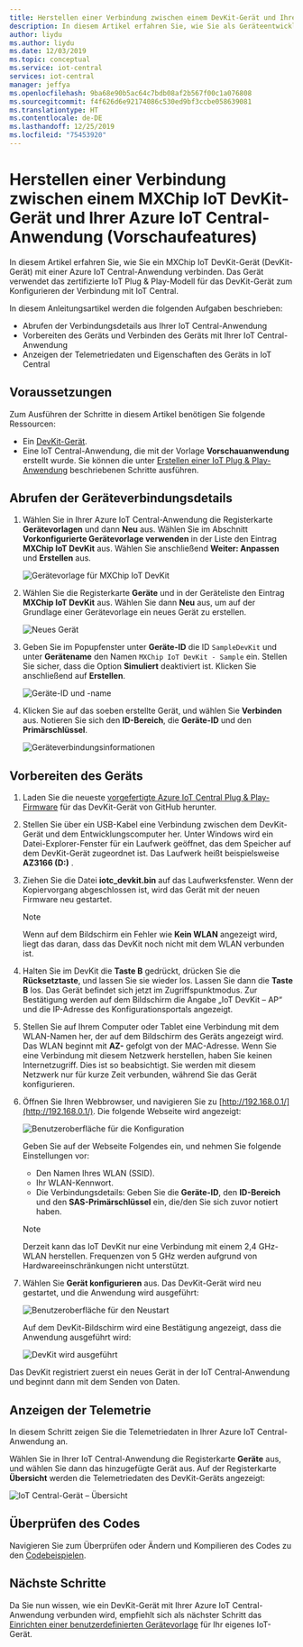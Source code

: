 ```yaml
---
title: Herstellen einer Verbindung zwischen einem DevKit-Gerät und Ihrer Azure IoT Central-Anwendung | Microsoft-Dokumentation
description: In diesem Artikel erfahren Sie, wie Sie als Geräteentwickler ein MXChip IoT DevKit-Gerät mithilfe von IoT Plug & Play mit Ihrer Azure IoT Central-Anwendung verbinden.
author: liydu
ms.author: liydu
ms.date: 12/03/2019
ms.topic: conceptual
ms.service: iot-central
services: iot-central
manager: jeffya
ms.openlocfilehash: 9ba68e90b5ac64c7bdb08af2b567f00c1a076808
ms.sourcegitcommit: f4f626d6e92174086c530ed9bf3ccbe058639081
ms.translationtype: HT
ms.contentlocale: de-DE
ms.lasthandoff: 12/25/2019
ms.locfileid: "75453920"
---
```

# <a name="connect-an-mxchip-iot-devkit-device-to-your-azure-iot-central-application-preview-features"></a>Herstellen einer Verbindung zwischen einem MXChip IoT DevKit-Gerät und Ihrer Azure IoT Central-Anwendung (Vorschaufeatures)

In diesem Artikel erfahren Sie, wie Sie ein MXChip IoT DevKit-Gerät (DevKit-Gerät) mit einer Azure IoT Central-Anwendung verbinden. Das Gerät verwendet das zertifizierte IoT Plug & Play-Modell für das DevKit-Gerät zum Konfigurieren der Verbindung mit IoT Central.

In diesem Anleitungsartikel werden die folgenden Aufgaben beschrieben:

- Abrufen der Verbindungsdetails aus Ihrer IoT Central-Anwendung
- Vorbereiten des Geräts und Verbinden des Geräts mit Ihrer IoT Central-Anwendung
- Anzeigen der Telemetriedaten und Eigenschaften des Geräts in IoT Central

## <a name="prerequisites"></a>Voraussetzungen

Zum Ausführen der Schritte in diesem Artikel benötigen Sie folgende Ressourcen:

- Ein [DevKit-Gerät](https://aka.ms/iot-devkit-purchase).
- Eine IoT Central-Anwendung, die mit der Vorlage **Vorschauanwendung** erstellt wurde. Sie können die unter [Erstellen einer IoT Plug & Play-Anwendung](./quick-deploy-iot-central.md) beschriebenen Schritte ausführen.

## <a name="get-device-connection-details"></a>Abrufen der Geräteverbindungsdetails

1. Wählen Sie in Ihrer Azure IoT Central-Anwendung die Registerkarte **Gerätevorlagen** und dann **Neu** aus. Wählen Sie im Abschnitt **Vorkonfigurierte Gerätevorlage verwenden** in der Liste den Eintrag **MXChip IoT DevKit** aus. Wählen Sie anschließend **Weiter: Anpassen** und **Erstellen** aus.

    ![Gerätevorlage für MXChip IoT DevKit](media/howto-connect-devkit/device-template.png)

1. Wählen Sie die Registerkarte **Geräte** und in der Geräteliste den Eintrag **MXChip IoT DevKit** aus. Wählen Sie dann **Neu** aus, um auf der Grundlage einer Gerätevorlage ein neues Gerät zu erstellen.

    ![Neues Gerät](media/howto-connect-devkit/new-device.png)

1. Geben Sie im Popupfenster unter **Geräte-ID** die ID `SampleDevKit` und unter **Gerätename** den Namen `MXChip IoT DevKit - Sample` ein. Stellen Sie sicher, dass die Option **Simuliert** deaktiviert ist. Klicken Sie anschließend auf **Erstellen**.

    ![Geräte-ID und -name](media/howto-connect-devkit/device-id-name.png)

1. Klicken Sie auf das soeben erstellte Gerät, und wählen Sie **Verbinden** aus. Notieren Sie sich den **ID-Bereich**, die **Geräte-ID** und den **Primärschlüssel**.

    ![Geräteverbindungsinformationen](media/howto-connect-devkit/device-connection-info.png)

## <a name="prepare-the-device"></a>Vorbereiten des Geräts

1. Laden Sie die neueste [vorgefertigte Azure IoT Central Plug & Play-Firmware](https://github.com/Azure-Samples/mxchip-iot-devkit-pnp/raw/master/bin/iotc_devkit.bin) für das DevKit-Gerät von GitHub herunter.

1. Stellen Sie über ein USB-Kabel eine Verbindung zwischen dem DevKit-Gerät und dem Entwicklungscomputer her. Unter Windows wird ein Datei-Explorer-Fenster für ein Laufwerk geöffnet, das dem Speicher auf dem DevKit-Gerät zugeordnet ist. Das Laufwerk heißt beispielsweise **AZ3166 (D:)** .

1. Ziehen Sie die Datei **iotc_devkit.bin** auf das Laufwerksfenster. Wenn der Kopiervorgang abgeschlossen ist, wird das Gerät mit der neuen Firmware neu gestartet.

    > [!NOTE]
    > Wenn auf dem Bildschirm ein Fehler wie **Kein WLAN** angezeigt wird, liegt das daran, dass das DevKit noch nicht mit dem WLAN verbunden ist.

1. Halten Sie im DevKit die **Taste B** gedrückt, drücken Sie die **Rücksetztaste**, und lassen Sie sie wieder los. Lassen Sie dann die **Taste B** los. Das Gerät befindet sich jetzt im Zugriffspunktmodus. Zur Bestätigung werden auf dem Bildschirm die Angabe „IoT DevKit – AP“ und die IP-Adresse des Konfigurationsportals angezeigt.

1. Stellen Sie auf Ihrem Computer oder Tablet eine Verbindung mit dem WLAN-Namen her, der auf dem Bildschirm des Geräts angezeigt wird. Das WLAN beginnt mit **AZ-** gefolgt von der MAC-Adresse. Wenn Sie eine Verbindung mit diesem Netzwerk herstellen, haben Sie keinen Internetzugriff. Dies ist so beabsichtigt. Sie werden mit diesem Netzwerk nur für kurze Zeit verbunden, während Sie das Gerät konfigurieren.

1. Öffnen Sie Ihren Webbrowser, und navigieren Sie zu [http://192.168.0.1/](http://192.168.0.1/). Die folgende Webseite wird angezeigt:

    ![Benutzeroberfläche für die Konfiguration](media/howto-connect-devkit/config-ui.png)

    Geben Sie auf der Webseite Folgendes ein, und nehmen Sie folgende Einstellungen vor:

    - Den Namen Ihres WLAN (SSID).
    - Ihr WLAN-Kennwort.
    - Die Verbindungsdetails: Geben Sie die **Geräte-ID**, den **ID-Bereich** und den **SAS-Primärschlüssel** ein, die/den Sie sich zuvor notiert haben.

    > [!NOTE]
    > Derzeit kann das IoT DevKit nur eine Verbindung mit einem 2,4 GHz-WLAN herstellen. Frequenzen von 5 GHz werden aufgrund von Hardwareeinschränkungen nicht unterstützt.

1. Wählen Sie **Gerät konfigurieren** aus. Das DevKit-Gerät wird neu gestartet, und die Anwendung wird ausgeführt:

    ![Benutzeroberfläche für den Neustart](media/howto-connect-devkit/reboot-ui.png)

    Auf dem DevKit-Bildschirm wird eine Bestätigung angezeigt, dass die Anwendung ausgeführt wird:

    ![DevKit wird ausgeführt](media/howto-connect-devkit/devkit-running.png)

Das DevKit registriert zuerst ein neues Gerät in der IoT Central-Anwendung und beginnt dann mit dem Senden von Daten.

## <a name="view-the-telemetry"></a>Anzeigen der Telemetrie

In diesem Schritt zeigen Sie die Telemetriedaten in Ihrer Azure IoT Central-Anwendung an.

Wählen Sie in Ihrer IoT Central-Anwendung die Registerkarte **Geräte** aus, und wählen Sie dann das hinzugefügte Gerät aus. Auf der Registerkarte **Übersicht** werden die Telemetriedaten des DevKit-Geräts angezeigt:

![IoT Central-Gerät – Übersicht](media/howto-connect-devkit/mxchip-overview-page.png)

## <a name="review-the-code"></a>Überprüfen des Codes

Navigieren Sie zum Überprüfen oder Ändern und Kompilieren des Codes zu den [Codebeispielen](https://docs.microsoft.com/samples/azure-samples/mxchip-iot-devkit-pnp/sample/).

## <a name="next-steps"></a>Nächste Schritte

Da Sie nun wissen, wie ein DevKit-Gerät mit Ihrer Azure IoT Central-Anwendung verbunden wird, empfiehlt sich als nächster Schritt das [Einrichten einer benutzerdefinierten Gerätevorlage](./howto-set-up-template.md) für Ihr eigenes IoT-Gerät.
